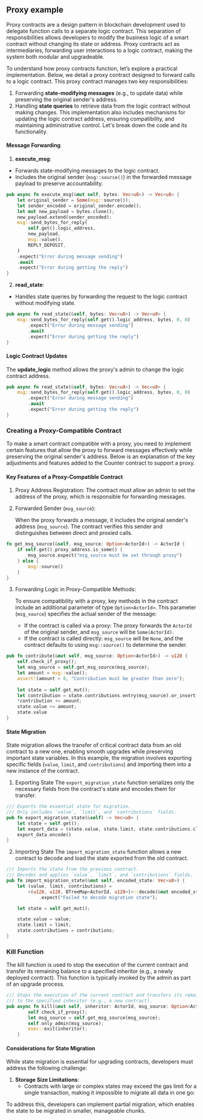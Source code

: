 ## Proxy example

Proxy contracts are a design pattern in blockchain development used to delegate function calls to a separate logic contract. This separation of responsibilities allows developers to modify the business logic of a smart contract without changing its state or address. Proxy contracts act as intermediaries, forwarding user interactions to a logic contract, making the system both modular and upgradeable.

To understand how proxy contracts function, let’s explore a practical implementation. Below, we detail a proxy contract designed to forward calls to a logic contract. This proxy contract manages two key responsibilities:

1. Forwarding **state-modifying messages** (e.g., to update data) while preserving the original sender's address.
2. Handling **state queries** to retrieve data from the logic contract without making changes.
This implementation also includes mechanisms for updating the logic contract address, ensuring compatibility, and maintaining administrative control. Let's break down the code and its functionality.

#### Message Forwarding
1. **execute_msg**:
- Forwards state-modifying messages to the logic contract.
- Includes the original sender (`msg::source()`) in the forwarded message payload to preserve accountability.
```rust
pub async fn execute_msg(&mut self, bytes: Vec<u8>) -> Vec<u8> {
    let original_sender = Some(msg::source());
    let sender_encoded = original_sender.encode();
    let mut new_payload = bytes.clone();
    new_payload.extend(sender_encoded);
    msg::send_bytes_for_reply(
        self.get().logic_address,
        new_payload,
        msg::value(),
        REPLY_DEPOSIT,
    )
    .expect("Error during message sending")
    .await
    .expect("Error during getting the reply")
}
```
2. **read_state**:
- Handles state queries by forwarding the request to the logic contract without modifying state.
```rust
pub async fn read_state(&self, bytes: Vec<u8>) -> Vec<u8> {
    msg::send_bytes_for_reply(self.get().logic_address, bytes, 0, 0)
        .expect("Error during message sending")
        .await
        .expect("Error during getting the reply")
}
```
#### Logic Contract Updates
The **update_logic** method allows the proxy's admin to change the logic contract address. 
```rust
pub async fn read_state(&self, bytes: Vec<u8>) -> Vec<u8> {
    msg::send_bytes_for_reply(self.get().logic_address, bytes, 0, 0)
        .expect("Error during message sending")
        .await
        .expect("Error during getting the reply")
}
```
### Creating a Proxy-Compatible Contract
To make a smart contract compatible with a proxy, you need to implement certain features that allow the proxy to forward messages effectively while preserving the original sender's address. Below is an explanation of the key adjustments and features added to the Counter contract to support a proxy.

#### Key Features of a Proxy-Compatible Contract
1. Proxy Address Registration:
The contract must allow an admin to set the address of the proxy, which is responsible for forwarding messages.
2. Forwarded Sender (`msg_source`):

    When the proxy forwards a message, it includes the original sender's address (`msg_source`). The contract verifies this sender and distinguishes between direct and proxied calls.
```rust
fn get_msg_source(&self, msg_source: Option<ActorId>) -> ActorId {
    if self.get().proxy_address.is_some() {
        msg_source.expect("msg_source must be set through proxy")
    } else {
        msg::source()
    }
}
```
3. Forwarding Logic in Proxy-Compatible Methods:

    To ensure compatibility with a proxy, key methods in the contract include an additional parameter of type `Option<ActorId>`. This parameter (`msg_source`) specifies the actual sender of the message:
    - If the contract is called via a proxy:
The proxy forwards the `ActorId` of the original sender, and `msg_source` will be `Some(ActorId)`.
    - If the contract is called directly:
`msg_source` will be `None`, and the contract defaults to using `msg::source()` to determine the sender.
```rust 
pub fn contribute(&mut self, msg_source: Option<ActorId>) -> u128 {
    self.check_if_proxy();
    let msg_source = self.get_msg_source(msg_source); 
    let amount = msg::value();
    assert!(amount > 0, "Contribution must be greater than zero");
    
    let state = self.get_mut();
    let contribution = state.contributions.entry(msg_source).or_insert(0);
    *contribution += amount;
    state.value += amount;
    state.value
}
```

#### State Migration
State migration allows the transfer of critical contract data from an old contract to a new one, enabling smooth upgrades while preserving important state variables. In this example, the migration involves exporting specific fields (`value`, `limit`, and `contributions`) and importing them into a new instance of the contract.
1. Exporting State
The `export_migration_state` function serializes only the necessary fields from the contract's state and encodes them for transfer.
```rust
/// Exports the essential state for migration.
/// Only includes `value`, `limit`, and `contributions` fields.
pub fn export_migration_state(&self) -> Vec<u8> {
    let state = self.get();
    let export_data = (state.value, state.limit, state.contributions.clone());
    export_data.encode()
}
```
2. Importing State
The `import_migration_state` function allows a new contract to decode and load the state exported from the old contract.
```rust
/// Imports the state from the previous contract.
/// Decodes and applies `value`, `limit`, and `contributions` fields.
pub fn import_migration_state(&mut self, encoded_state: Vec<u8>) {
    let (value, limit, contributions) =
        <(u128, u128, BTreeMap<ActorId, u128>)>::decode(&mut encoded_state.as_ref())
            .expect("Failed to decode migration state");

    let state = self.get_mut();

    state.value = value;
    state.limit = limit;
    state.contributions = contributions;
}
```
### Kill Function
The kill function is used to stop the execution of the current contract and transfer its remaining balance to a specified inheritor (e.g., a newly deployed contract). This function is typically invoked by the admin as part of an upgrade process.
```rust
/// Stops the execution of the current contract and transfers its remaining balance
/// to the specified inheritor (e.g., a new contract).
pub async fn kill(&mut self, inheritor: ActorId, msg_source: Option<ActorId>) {
        self.check_if_proxy();
        let msg_source = self.get_msg_source(msg_source);
        self.only_admin(msg_source);
        exec::exit(inheritor);
    }

```
#### Considerations for State Migration
While state migration is essential for upgrading contracts, developers must address the following challenge:

1. **Storage Size Limitations**:
    - Contracts with large or complex states may exceed the gas limit for a single transaction, making it impossible to migrate all data in one go:

To address this, developers can implement partial migration, which enables the state to be migrated in smaller, manageable chunks.

